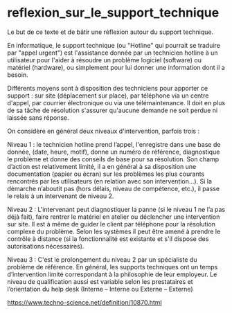 # reflexion_sur_le_support_technique
Le but de ce texte et de bâtir une réflexion autour du support technique.

  En informatique, le support technique (ou "Hotline" qui pourrait se traduire par "appel urgent") est l'assistance donnée par un technicien hotline à un utilisateur pour l'aider à résoudre un problème logiciel (software) ou matériel (hardware), ou simplement pour lui donner une information dont il a besoin.

  Différents moyens sont à disposition des techniciens pour apporter ce support : sur site (déplacement sur place), par téléphone via un centre d'appel, par courrier électronique ou via une télémaintenance. Il doit en plus de sa tâche de résolution s'assurer qu'aucune demande ne soit perdue ni laissée sans réponse.

On considère en général deux niveaux d'intervention, parfois trois :

  Niveau 1 : le technicien hotline prend l’appel, l'enregistre dans une base de donnée, (date, heure, motif), donne un numéro de référence, diagnostique le problème et donne des conseils de base pour sa résolution. Son champ d’action est relativement limité, il a en général à sa disposition une documentation (papier ou écran) sur les problèmes les plus courants rencontrés par les utilisateurs (en relation avec son intervention…).
Si la démarche n’aboutit pas (hors délais, niveau de compétence, etc.), il passe le relais à un intervenant de niveau 2.

  Niveau 2 : L'intervenant peut diagnostiquer la panne (si le niveau 1 ne l’a pas déjà fait), faire rentrer le matériel en atelier ou déclencher une intervention sur site. Il est à même de guider le client par téléphone pour la résolution complexe du problème. Selon les systèmes il peut être amené à prendre le contrôle à distance (si la fonctionnalité est existante et s'il dispose des autorisations nécessaires).

  Niveau 3 : C'est le prolongement du niveau 2 par un spécialiste du problème de référence. En général, les supports techniques ont un temps d’intervention limité correspondant à la philosophie de leur employeur. Le niveau de qualification aussi est variable selon les prestataires et l’orientation du help desk (Interne – Interne ou Externe – Externe)


https://www.techno-science.net/definition/10870.html
